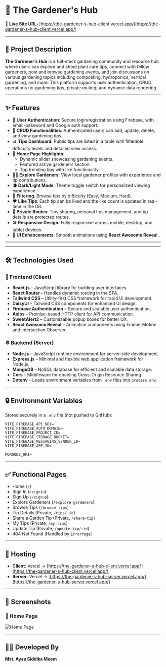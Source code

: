 # 🌿 The Gardener's Hub

🔗 **Live Site URL:** [https://the-gardener-s-hub-client.vercel.app/](https://the-gardener-s-hub-client.vercel.app/)

---

## 📖 Project Description

**The Gardener’s Hub** is a full-stack gardening community and resource hub where users can explore and share plant care tips, connect with fellow gardeners, post and browse gardening events, and join discussions on various gardening topics including composting, hydroponics, vertical gardening, and more. This platform supports user authentication, CRUD operations for gardening tips, private routing, and dynamic data rendering.

---

## ✨ Features

- 🔐 **User Authentication**: Secure login/registration using Firebase, with email-password and Google auth support.
- 🌱 **CRUD Functionalities**: Authenticated users can add, update, delete, and view gardening tips.
- 📊 **Tips Dashboard**: Public tips are listed in a table with filterable difficulty levels and detailed view access.
- 🌟 **Home Page Highlights**:
  - Dynamic slider showcasing gardening events.
  - Featured active gardeners section.
  - Top trending tips with like functionality.
- 👩‍🌾 **Explore Gardeners**: View local gardener profiles with experience and tip contributions.
- 🌘 **Dark/Light Mode**: Theme toggle switch for personalized viewing experience.
- 🔎 **Filtering**: Browse tips by difficulty (Easy, Medium, Hard).
- ❤️ **Like Tips**: Each tip can be liked and the like count is updated in real-time in the DB.
- 💬 **Private Routes**: Tips sharing, personal tips management, and tip details are protected routes.
- 🛠️ **Responsive Design**: Fully responsive across mobile, desktop, and tablet devices.
- 🎨 **UI Enhancements**: Smooth animations using **React Awesome Reveal** .

---

---

## 🛠️ Technologies Used

### 🧩 Frontend (Client)

- **React.js** – JavaScript library for building user interfaces.
- **React Router** – Handles dynamic routing in the SPA.
- **Tailwind CSS** – Utility-first CSS framework for rapid UI development.
- **DaisyUI** – Tailwind CSS components for enhanced UI design.
- **Firebase Authentication** – Secure and scalable user authentication.
- **Axios** – Promise-based HTTP client for API communication.
- **SweetAlert2** – Customizable popup boxes for better UX.
- **React Awesome Reveal** – Animation components using Framer Motion and Intersection Observer.

### ⚙️ Backend (Server)

- **Node.js** – JavaScript runtime environment for server-side development.
- **Express.js** – Minimal and flexible web application framework for Node.js.
- **MongoDB** – NoSQL database for efficient and scalable data storage.
- **Cors** – Middleware for enabling Cross-Origin Resource Sharing.
- **Dotenv** – Loads environment variables from `.env` files into `process.env`.

---

## 🔒 Environment Variables

Stored securely in a `.env` file (not pushed to GitHub):

```
VITE_FIREBASE_API_KEY=
VITE_FIREBASE_AUTH_DOMAIN=
VITE_FIREBASE_PROJECT_ID=
VITE_FIREBASE_STORAGE_BUCKET=
VITE_FIREBASE_MESSAGING_SENDER_ID=
VITE_FIREBASE_APP_ID=

MONGODB_URI=

```

---

## ✅ Functional Pages

- Home (`/`)
- Sign In (`/signin`)
- Sign Up (`/signup`)
- Explore Gardeners (`/explore-gardeners`)
- Browse Tips (`/browse-tips`)
- Tip Details (Private, `/tips/:id`)
- Share a Garden Tip (Private, `/share-tip`)
- My Tips (Private, `/my-tips`)
- Update Tip (Private, `/update-tip/:id`)
- 404 Not Found (Handled by `ErrorPage`)

---

## 🚀 Hosting

- **Client**: Vercel → [https://the-gardener-s-hub-client.vercel.app/](https://the-gardener-s-hub-client.vercel.app/)
- **Server**: Vercel → [https://the-gardener-s-hub-server.vercel.app/](https://the-gardener-s-hub-server.vercel.app/)

---

## 📸 Screenshots

### 🏡 Home Page

![Home Page](https://i.ibb.co/8gBbz4Hr/Whats-App-Image-2025-05-23-at-01-12-54-3b9285f8.jpg)

---

## 🧑‍💻 Developed By

**Mst. Aysa Siddika Meem**
